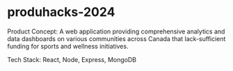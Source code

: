 # produhacks-2024

Product Concept: A web application providing comprehensive analytics and data dashboards on various communities across Canada that lack-sufficient funding for sports and wellness initiatives.

Tech Stack: React, Node, Express, MongoDB
